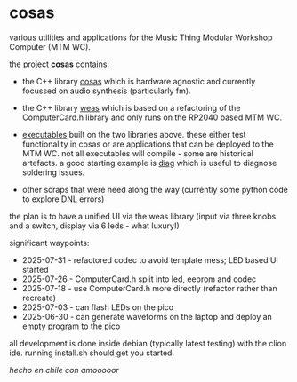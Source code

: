 
# cosas

various utilities and applications for the Music Thing Modular
Workshop Computer (MTM WC).

the project **cosas** contains:

* the C++ library
  [cosas](https://github.com/andrewcooke/cosas/tree/main/cosas) which
  is hardware agnostic and currently focussed on audio synthesis
  (particularly fm).

* the C++ library
  [weas](https://github.com/andrewcooke/cosas/tree/main/weas) which is
  based on a refactoring of the ComputerCard.h library and only runs
  on the RP2040 based MTM WC.

* [executables](https://github.com/andrewcooke/cosas/tree/main/apps)
  built on the two libraries above.  these either test functionality
  in cosas or are applications that can be deployed to the MTM WC.
  not all executables will compile - some are historical artefacts.  a
  good starting example is
  [diag](https://github.com/andrewcooke/cosas/tree/main/apps/diag)
  which is useful to diagnose soldering issues.

* other scraps that were need along the way (currently some python
  code to explore DNL errors)

the plan is to have a unified UI via the weas library (input via three
knobs and a switch, display via 6 leds - what luxury!)

significant waypoints:
* 2025-07-31 - refactored codec to avoid template mess; LED based UI started
* 2025-07-26 - ComputerCard.h split into led, eeprom and codec
* 2025-07-18 - use ComputerCard.h more directly (refactor rather than recreate)
* 2025-07-03 - can flash LEDs on the pico
* 2025-06-30 - can generate waveforms on the laptop and deploy an empty program to the pico

all development is done inside debian (typically latest testing) with
the clion ide.  running install.sh should get you started.

*hecho en chile con amooooor*
